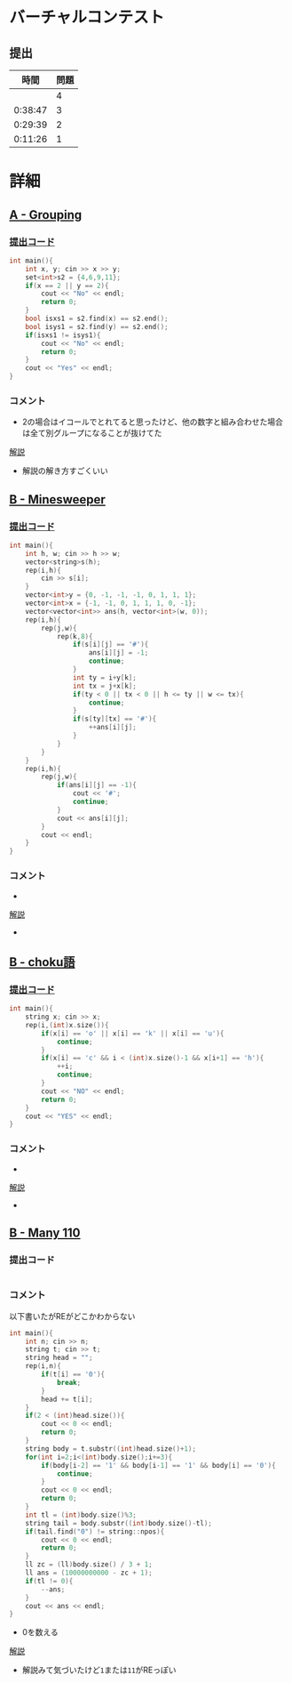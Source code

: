 # バーチャルコンテスト

## 提出
|  時間  |  問題  |
| ---- | ---- |
|  | 4 |
| 0:38:47 | 3 |
| 0:29:39 | 2 |
| 0:11:26 | 1 |

# 詳細
## [A - Grouping]()
### [提出コード](https://atcoder.jp/contests/abc062/submissions/33166560)
```c++
int main(){
    int x, y; cin >> x >> y;
    set<int>s2 = {4,6,9,11};
    if(x == 2 || y == 2){
        cout << "No" << endl;
        return 0;
    }
    bool isxs1 = s2.find(x) == s2.end();
    bool isys1 = s2.find(y) == s2.end();
    if(isxs1 != isys1){
        cout << "No" << endl;
        return 0;        
    }
    cout << "Yes" << endl;
}
```

### コメント

* 2の場合はイコールでとれてると思ったけど、他の数字と組み合わせた場合は全て別グループになることが抜けてた

[解説](https://img.atcoder.jp/arc074/editorial.pdf)

* 解説の解き方すごくいい

## [B - Minesweeper](https://atcoder.jp/contests/abc075/tasks/abc075_b)
### [提出コード](https://atcoder.jp/contests/abc075/submissions/33166914)
```c++
int main(){
    int h, w; cin >> h >> w;
    vector<string>s(h);
    rep(i,h){
        cin >> s[i];
    }
    vector<int>y = {0, -1, -1, -1, 0, 1, 1, 1};
    vector<int>x = {-1, -1, 0, 1, 1, 1, 0, -1};
    vector<vector<int>> ans(h, vector<int>(w, 0));
    rep(i,h){
        rep(j,w){
            rep(k,8){
                if(s[i][j] == '#'){
                    ans[i][j] = -1;
                    continue;
                }
                int ty = i+y[k];
                int tx = j+x[k];
                if(ty < 0 || tx < 0 || h <= ty || w <= tx){
                    continue;
                }
                if(s[ty][tx] == '#'){
                    ++ans[i][j];
                }
            }
        }
    }
    rep(i,h){
        rep(j,w){
            if(ans[i][j] == -1){
                cout << '#';
                continue;
            }
            cout << ans[i][j];
        }
        cout << endl;
    }
}
```

### コメント

* 

[解説](https://blog.hamayanhamayan.com/entry/2017/10/15/002216)

* 


## [B - choku語]()
### [提出コード](https://atcoder.jp/contests/abc017/submissions/33167112)

```c++
int main(){
    string x; cin >> x;
    rep(i,(int)x.size()){
        if(x[i] == 'o' || x[i] == 'k' || x[i] == 'u'){
            continue;
        }
        if(x[i] == 'c' && i < (int)x.size()-1 && x[i+1] == 'h'){
            ++i;
            continue;
        }
        cout << "NO" << endl;
        return 0;
    }
    cout << "YES" << endl;
}
```

### コメント
* 

[解説](https://www.slideshare.net/chokudai/abc017)

* 


## [B - Many 110](https://atcoder.jp/contests/arc110/tasks/arc110_b)
### 提出コード

```c++

```

### コメント

以下書いたがREがどこかわからない
```c++
int main(){
    int n; cin >> n;
    string t; cin >> t;
    string head = "";
    rep(i,n){
        if(t[i] == '0'){
            break;
        }       
        head += t[i];
    }
    if(2 < (int)head.size()){
        cout << 0 << endl;
        return 0;       
    }
    string body = t.substr((int)head.size()+1);
    for(int i=2;i<(int)body.size();i+=3){
        if(body[i-2] == '1' && body[i-1] == '1' && body[i] == '0'){
            continue;
        }
        cout << 0 << endl;
        return 0;
    }
    int tl = (int)body.size()%3;
    string tail = body.substr((int)body.size()-tl);
    if(tail.find("0") != string::npos){
        cout << 0 << endl;
        return 0;
    }
    ll zc = (ll)body.size() / 3 + 1;
    ll ans = (10000000000 - zc + 1);
    if(tl != 0){
        --ans;
    }
    cout << ans << endl;
}
```

* 0を数える

[解説](https://atcoder.jp/contests/arc110/editorial/383)

* 解説みて気づいたけど```1```または```11```がREっぽい

